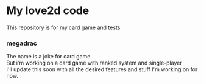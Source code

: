 # My love2d code
This repository is for my card game and tests

### megadrac
The name is a joke for card game  
But i'm working on a card game with ranked system and single-player  
I'll update this soon with all the desired features and stuff I'm working on for now.